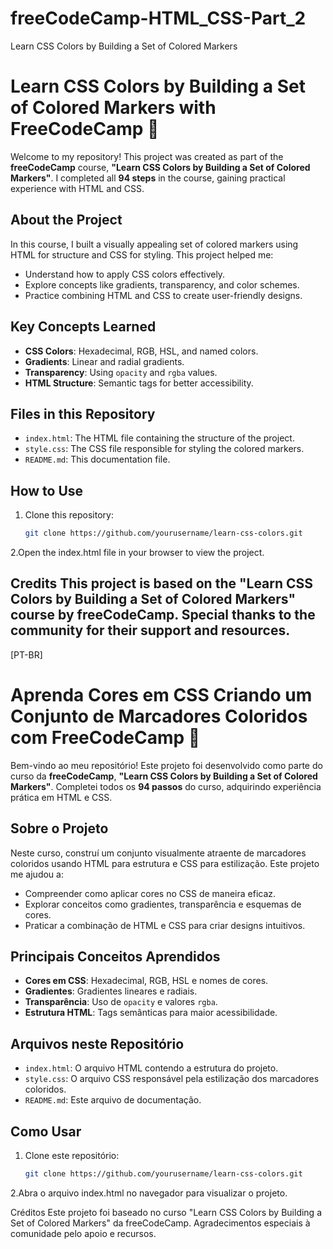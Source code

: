 # freeCodeCamp-HTML_CSS-Part_2
Learn CSS Colors by Building a Set of Colored Markers

# Learn CSS Colors by Building a Set of Colored Markers with FreeCodeCamp 🎨

Welcome to my repository! This project was created as part of the **freeCodeCamp** course, **"Learn CSS Colors by Building a Set of Colored Markers"**. I completed all **94 steps** in the course, gaining practical experience with HTML and CSS.

## About the Project
In this course, I built a visually appealing set of colored markers using HTML for structure and CSS for styling. This project helped me:
- Understand how to apply CSS colors effectively.
- Explore concepts like gradients, transparency, and color schemes.
- Practice combining HTML and CSS to create user-friendly designs.

## Key Concepts Learned
- **CSS Colors**: Hexadecimal, RGB, HSL, and named colors.
- **Gradients**: Linear and radial gradients.
- **Transparency**: Using `opacity` and `rgba` values.
- **HTML Structure**: Semantic tags for better accessibility.

## Files in this Repository
- `index.html`: The HTML file containing the structure of the project.
- `style.css`: The CSS file responsible for styling the colored markers.
- `README.md`: This documentation file.

## How to Use
1. Clone this repository:
   ```bash
   git clone https://github.com/yourusername/learn-css-colors.git
   
2.Open the index.html file in your browser to view the project.

Credits
This project is based on the "Learn CSS Colors by Building a Set of Colored Markers" course by freeCodeCamp. Special thanks to the community for their support and resources.
---------------------------------------------------------------------
[PT-BR]

# Aprenda Cores em CSS Criando um Conjunto de Marcadores Coloridos com FreeCodeCamp 🎨

Bem-vindo ao meu repositório! Este projeto foi desenvolvido como parte do curso da **freeCodeCamp**, **"Learn CSS Colors by Building a Set of Colored Markers"**. Completei todos os **94 passos** do curso, adquirindo experiência prática em HTML e CSS.

## Sobre o Projeto
Neste curso, construí um conjunto visualmente atraente de marcadores coloridos usando HTML para estrutura e CSS para estilização. Este projeto me ajudou a:
- Compreender como aplicar cores no CSS de maneira eficaz.
- Explorar conceitos como gradientes, transparência e esquemas de cores.
- Praticar a combinação de HTML e CSS para criar designs intuitivos.

## Principais Conceitos Aprendidos
- **Cores em CSS**: Hexadecimal, RGB, HSL e nomes de cores.
- **Gradientes**: Gradientes lineares e radiais.
- **Transparência**: Uso de `opacity` e valores `rgba`.
- **Estrutura HTML**: Tags semânticas para maior acessibilidade.

## Arquivos neste Repositório
- `index.html`: O arquivo HTML contendo a estrutura do projeto.
- `style.css`: O arquivo CSS responsável pela estilização dos marcadores coloridos.
- `README.md`: Este arquivo de documentação.

## Como Usar
1. Clone este repositório:
   ```bash
   git clone https://github.com/yourusername/learn-css-colors.git

2.Abra o arquivo index.html no navegador para visualizar o projeto.

Créditos
Este projeto foi baseado no curso "Learn CSS Colors by Building a Set of Colored Markers" da freeCodeCamp. Agradecimentos especiais à comunidade pelo apoio e recursos.
